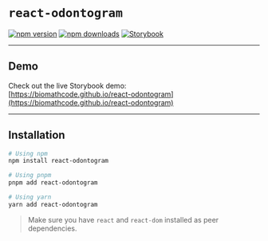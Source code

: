

# `react-odontogram`

[![npm version](https://img.shields.io/npm/v/react-odontogram?color=blue&label=npm)](https://www.npmjs.com/package/react-odontogram)
[![npm downloads](https://img.shields.io/npm/dm/react-odontogram?color=green&label=downloads)](https://www.npmjs.com/package/react-odontogram)
[![Storybook](https://img.shields.io/badge/Storybook-Demo-orange)](https://biomathcode.github.io/react-odontogram)


---
## Demo

Check out the live Storybook demo:  
[https://biomathcode.github.io/react-odontogram](https://biomathcode.github.io/react-odontogram)


---

## Installation

```bash
# Using npm
npm install react-odontogram 

# Using pnpm
pnpm add react-odontogram 

# Using yarn
yarn add react-odontogram 
```

> Make sure you have `react` and `react-dom` installed as peer dependencies.







